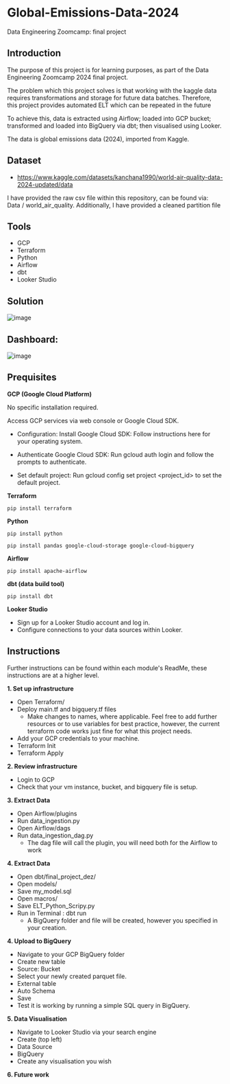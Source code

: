 # Global-Emissions-Data-2024

Data Engineering Zoomcamp: final project

## Introduction

The purpose of this project is for learning purposes, as part of the Data Engineering Zoomcamp 2024 final project. 

The problem which this project solves is that working with the kaggle data requires transformations and storage for future data batches. Therefore, this project provides automated ELT which can be repeated in the future

To achieve this, data is extracted using Airflow; loaded into  GCP bucket; transformed and loaded into BigQuery via dbt; then visualised using Looker.

The data is global emissions data (2024), imported from Kaggle.

## Dataset
- https://www.kaggle.com/datasets/kanchana1990/world-air-quality-data-2024-updated/data
  
I have provided the raw csv file within this repository, can be found via: Data / world_air_quality. Additionally, I have provided a cleaned partition file


## Tools
- GCP
- Terraform
- Python
- Airflow
- dbt
- Looker Studio


## Solution

![image](https://github.com/MaundoJako/Global-Emissions-Data-2024/assets/91381193/b29edb4b-8d8d-42be-9d16-c5d06db89869)


## Dashboard:

![image](https://github.com/MaundoJako/Global-Emissions-Data-2024/assets/91381193/57803d5f-5265-4822-9858-40f7986e1ed6)


## Prequisites
**GCP (Google Cloud Platform)**

 No specific installation required. 
 
 Access GCP services via web console or Google Cloud SDK. 
 
 - Configuration: Install Google Cloud SDK: Follow instructions here for your operating system. 
  
 - Authenticate Google Cloud SDK: Run gcloud auth login and follow the prompts to authenticate. 
  
 - Set default project: Run gcloud config set project <project_id> to set the default project.

**Terraform** 
  
    pip install terraform

**Python**

    pip install python
    
    pip install pandas google-cloud-storage google-cloud-bigquery

**Airflow**

    pip install apache-airflow

**dbt (data build tool)** 

    pip install dbt

**Looker Studio**

- Sign up for a Looker Studio account and log in.
- Configure connections to your data sources within Looker.

## Instructions
Further instructions can be found within each module's ReadMe, these instructions are at a higher level.

**1. Set up infrastructure**
   - Open Terraform/
   - Deploy main.tf and bigquery.tf files
       - Make changes to names, where applicable. Feel free to add further resources or to use variables for best practice, however, the current terraform code works just fine for what this project needs.
   - Add your GCP credentials to your machine.
   - Terraform Init
   - Terraform Apply

**2. Review infrastructure**
   - Login to GCP
   - Check that your vm instance, bucket, and bigquery file is setup.

**3. Extract Data**
   - Open Airflow/plugins
   - Run data_ingestion.py
   - Open Airflow/dags
   - Run data_ingestion_dag.py
     - The dag file will call the plugin, you will need both for the Airflow to work 

**4. Extract Data**
   - Open dbt/final_project_dez/
   - Open models/
   - Save my_model.sql
   - Open macros/
   - Save ELT_Python_Scripy.py
   - Run in Terminal : dbt run  
     - A BigQuery folder and file will be created, however you specified in your creation.
     
**4. Upload to BigQuery**
   - Navigate to your GCP BigQuery folder
   - Create new table
   - Source: Bucket
   - Select your newly created parquet file.
   - External table
   - Auto Schema
   - Save
   - Test it is working by running a simple SQL query in BigQuery.

**5. Data Visualisation**
   - Navigate to Looker Studio via your search engine
   - Create (top left)
   - Data Source
   - BigQuery
   - Create any visualisation you wish
  
**6. Future work**


  
